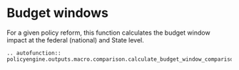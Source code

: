 # Budget windows

For a given policy reform, this function calculates the budget window impact at the federal (national) and State level.

```{eval-rst}
.. autofunction:: policyengine.outputs.macro.comparison.calculate_budget_window_comparison.calculate_budget_window_comparison
```